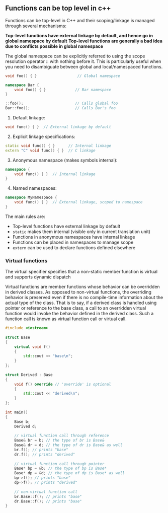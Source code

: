 
## Functions can be top level in c++

Functions can be top-level in C++ and their scoping/linkage is managed through several mechanisms:

**Top-level functions have external linkage by default, and hence go in global namespace by default**
**Top-level functions are generally a bad idea due to conflicts possible in global namespace**

The global namespace can be explicitly referred to using the scope resolution operator :: with nothing before it. This is particularly useful when you need to disambiguate between global and local/namespaced functions.

```cpp
void foo() { }                  // Global namespace

namespace Bar {
    void foo() { }             // Bar namespace
}

::foo();                       // Calls global foo
Bar::foo();                    // Calls Bar's foo
```

1. Default linkage: 
```cpp
void func() { }  // External linkage by default
```

2. Explicit linkage specifications:
```cpp
static void func() { }      // Internal linkage
extern "C" void func() { }  // C linkage
```

3. Anonymous namespace (makes symbols internal):
```cpp
namespace {
    void func() { }  // Internal linkage
}
```

4. Named namespaces:
```cpp
namespace MyNamespace {
    void func() { }  // External linkage, scoped to namespace
}
```

The main rules are:
- Top-level functions have external linkage by default
- `static` makes them internal (visible only in current translation unit)
- Functions in anonymous namespaces have internal linkage
- Functions can be placed in namespaces to manage scope
- `extern` can be used to declare functions defined elsewhere


### Virtual functions

The virtual specifier specifies that a non-static member function is virtual and supports dynamic dispatch

Virtual functions are member functions whose behavior can be overridden in derived classes. As opposed to non-virtual functions, the overriding behavior is preserved even if there is no compile-time information about the actual type of the class. That is to say, if a derived class is handled using pointer or reference to the base class, a call to an overridden virtual function would invoke the behavior defined in the derived class. Such a function call is known as virtual function call or virtual call.

```cpp
#include <iostream>
 
struct Base
{
    virtual void f()
    {
        std::cout << "base\n";
    }
};
 
struct Derived : Base
{
    void f() override // 'override' is optional
    {
        std::cout << "derived\n";
    }
};
 
int main()
{
    Base b;
    Derived d;
 
    // virtual function call through reference
    Base& br = b; // the type of br is Base&
    Base& dr = d; // the type of dr is Base& as well
    br.f(); // prints "base"
    dr.f(); // prints "derived"
 
    // virtual function call through pointer
    Base* bp = &b; // the type of bp is Base*
    Base* dp = &d; // the type of dp is Base* as well
    bp->f(); // prints "base"
    dp->f(); // prints "derived"
 
    // non-virtual function call
    br.Base::f(); // prints "base"
    dr.Base::f(); // prints "base"
}
```